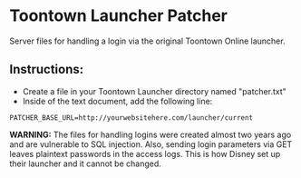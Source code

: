 # Toontown Launcher Patcher
Server files for handling a login via the original Toontown Online launcher.

## Instructions:
* Create a file in your Toontown Launcher directory named "patcher.txt"
* Inside of the text document, add the following line:

```
PATCHER_BASE_URL=http://yourwebsitehere.com/launcher/current
```

**WARNING:** The files for handling logins were created almost two years ago and are vulnerable to SQL injection. Also, sending login parameters via GET leaves plaintext passwords in the access logs. This is how Disney set up their launcher and it cannot be changed.